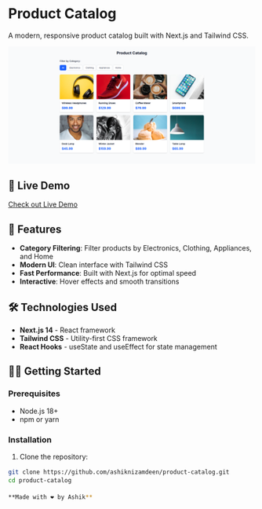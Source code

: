 # Product Catalog

A modern, responsive product catalog built with Next.js and Tailwind CSS.

![Screenshot](./assets/screenshot.png)

## 📱 Live Demo

[Check out Live Demo](https://product-catalog-rho-drab.vercel.app/)

## 🚀 Features

- **Category Filtering**: Filter products by Electronics, Clothing, Appliances, and Home
- **Modern UI**: Clean interface with Tailwind CSS
- **Fast Performance**: Built with Next.js for optimal speed
- **Interactive**: Hover effects and smooth transitions

## 🛠️ Technologies Used

- **Next.js 14** - React framework
- **Tailwind CSS** - Utility-first CSS framework
- **React Hooks** - useState and useEffect for state management

## 🏃‍♂️ Getting Started

### Prerequisites
- Node.js 18+
- npm or yarn

### Installation

1. Clone the repository:
```bash
git clone https://github.com/ashiknizamdeen/product-catalog.git
cd product-catalog

**Made with ❤️ by Ashik**
